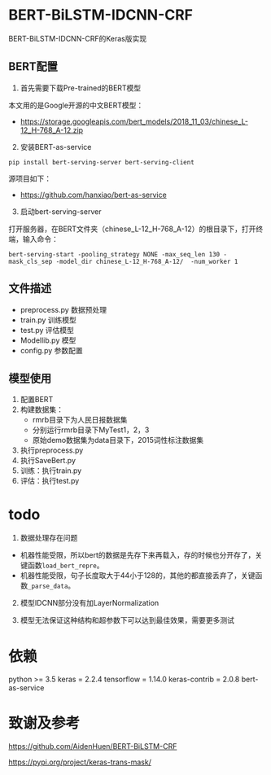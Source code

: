 # BERT-BiLSTM-IDCNN-CRF
BERT-BiLSTM-IDCNN-CRF的Keras版实现

## BERT配置

1. 首先需要下载Pre-trained的BERT模型

本文用的是Google开源的中文BERT模型：

- https://storage.googleapis.com/bert_models/2018_11_03/chinese_L-12_H-768_A-12.zip

2. 安装BERT-as-service

`pip install bert-serving-server bert-serving-client`

源项目如下：

- https://github.com/hanxiao/bert-as-service

3. 启动bert-serving-server
 
打开服务器，在BERT文件夹（chinese_L-12_H-768_A-12）的根目录下，打开终端，输入命令：
 
`bert-serving-start -pooling_strategy NONE -max_seq_len 130 -mask_cls_sep -model_dir chinese_L-12_H-768_A-12/  -num_worker 1`

## 文件描述

- preprocess.py 数据预处理
- train.py 训练模型
- test.py 评估模型
- Modellib.py 模型
- config.py 参数配置

## 模型使用

1. 配置BERT
2. 构建数据集：
    - rmrb目录下为人民日报数据集
    - 分别运行rmrb目录下MyTest1，2，3
    - 原始demo数据集为data目录下，2015词性标注数据集
3. 执行preprocess.py
4. 执行SaveBert.py
5. 训练：执行train.py
6. 评估：执行test.py

# todo

1. 数据处理存在问题

- 机器性能受限，所以bert的数据是先存下来再载入，存的时候也分开存了，关键函数`load_bert_repre`。
- 机器性能受限，句子长度取大于44小于128的，其他的都直接丢弃了，关键函数`_parse_data`。

2. 模型IDCNN部分没有加LayerNormalization

3. 模型无法保证这种结构和超参数下可以达到最佳效果，需要更多测试

# 依赖

python >= 3.5
keras = 2.2.4
tensorflow = 1.14.0
keras-contrib = 2.0.8
bert-as-service

# 致谢及参考

https://github.com/AidenHuen/BERT-BiLSTM-CRF

https://pypi.org/project/keras-trans-mask/


